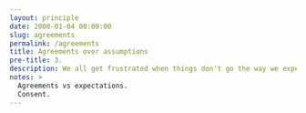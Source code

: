 ```yaml
---
layout: principle
date: 2000-01-04 00:00:00
slug: agreements
permalink: /agreements
title: Agreements over assumptions
pre-title: 3.
description: We all get frustrated when things don't go the way we expect. Pre-emptively transform expectations into explicit agreements to save a world of pain.
notes: >
  Agreements vs expectations.
  Consent.
---
```

